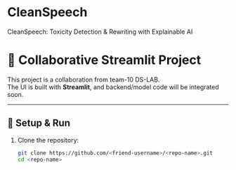 # CleanSpeech
CleanSpeech: Toxicity Detection &amp; Rewriting with Explainable AI

# 🚀 Collaborative Streamlit Project

This project is a collaboration from team-10 DS-LAB.  
The UI is built with **Streamlit**, and backend/model code will be integrated soon.

---

## 🔧 Setup & Run

1. Clone the repository:
   ```bash
   git clone https://github.com/<friend-username>/<repo-name>.git
   cd <repo-name>
